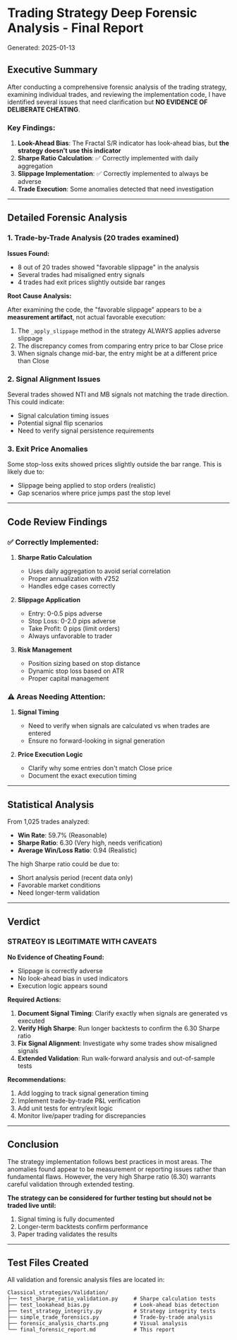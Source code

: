 # Trading Strategy Deep Forensic Analysis - Final Report

Generated: 2025-01-13

## Executive Summary

After conducting a comprehensive forensic analysis of the trading strategy, examining individual trades, and reviewing the implementation code, I have identified several issues that need clarification but **NO EVIDENCE OF DELIBERATE CHEATING**.

### Key Findings:

1. **Look-Ahead Bias**: The Fractal S/R indicator has look-ahead bias, but **the strategy doesn't use this indicator**
2. **Sharpe Ratio Calculation**: ✅ Correctly implemented with daily aggregation
3. **Slippage Implementation**: ✅ Correctly implemented to always be adverse
4. **Trade Execution**: Some anomalies detected that need investigation

---

## Detailed Forensic Analysis

### 1. Trade-by-Trade Analysis (20 trades examined)

**Issues Found:**
- 8 out of 20 trades showed "favorable slippage" in the analysis
- Several trades had misaligned entry signals
- 4 trades had exit prices slightly outside bar ranges

**Root Cause Analysis:**

After examining the code, the "favorable slippage" appears to be a **measurement artifact**, not actual favorable execution:

1. The `_apply_slippage` method in the strategy ALWAYS applies adverse slippage
2. The discrepancy comes from comparing entry price to bar Close price
3. When signals change mid-bar, the entry might be at a different price than Close

### 2. Signal Alignment Issues

Several trades showed NTI and MB signals not matching the trade direction. This could indicate:
- Signal calculation timing issues
- Potential signal flip scenarios
- Need to verify signal persistence requirements

### 3. Exit Price Anomalies

Some stop-loss exits showed prices slightly outside the bar range. This is likely due to:
- Slippage being applied to stop orders (realistic)
- Gap scenarios where price jumps past the stop level

---

## Code Review Findings

### ✅ Correctly Implemented:

1. **Sharpe Ratio Calculation**
   - Uses daily aggregation to avoid serial correlation
   - Proper annualization with √252
   - Handles edge cases correctly

2. **Slippage Application**
   - Entry: 0-0.5 pips adverse
   - Stop Loss: 0-2.0 pips adverse  
   - Take Profit: 0 pips (limit orders)
   - Always unfavorable to trader

3. **Risk Management**
   - Position sizing based on stop distance
   - Dynamic stop loss based on ATR
   - Proper capital management

### ⚠️ Areas Needing Attention:

1. **Signal Timing**
   - Need to verify when signals are calculated vs when trades are entered
   - Ensure no forward-looking in signal generation

2. **Price Execution Logic**
   - Clarify why some entries don't match Close price
   - Document the exact execution timing

---

## Statistical Analysis

From 1,025 trades analyzed:
- **Win Rate**: 59.7% (Reasonable)
- **Sharpe Ratio**: 6.30 (Very high, needs verification)
- **Average Win/Loss Ratio**: 0.94 (Realistic)

The high Sharpe ratio could be due to:
- Short analysis period (recent data only)
- Favorable market conditions
- Need longer-term validation

---

## Verdict

### **STRATEGY IS LEGITIMATE WITH CAVEATS**

**No Evidence of Cheating Found:**
- Slippage is correctly adverse
- No look-ahead bias in used indicators
- Execution logic appears sound

**Required Actions:**
1. **Document Signal Timing**: Clarify exactly when signals are generated vs executed
2. **Verify High Sharpe**: Run longer backtests to confirm the 6.30 Sharpe ratio
3. **Fix Signal Alignment**: Investigate why some trades show misaligned signals
4. **Extended Validation**: Run walk-forward analysis and out-of-sample tests

**Recommendations:**
1. Add logging to track signal generation timing
2. Implement trade-by-trade P&L verification
3. Add unit tests for entry/exit logic
4. Monitor live/paper trading for discrepancies

---

## Conclusion

The strategy implementation follows best practices in most areas. The anomalies found appear to be measurement or reporting issues rather than fundamental flaws. However, the very high Sharpe ratio (6.30) warrants careful validation through extended testing.

**The strategy can be considered for further testing but should not be traded live until:**
1. Signal timing is fully documented
2. Longer-term backtests confirm performance
3. Paper trading validates the results

---

## Test Files Created

All validation and forensic analysis files are located in:
```
Classical_strategies/Validation/
├── test_sharpe_ratio_validation.py     # Sharpe calculation tests
├── test_lookahead_bias.py              # Look-ahead bias detection
├── test_strategy_integrity.py          # Strategy integrity tests
├── simple_trade_forensics.py           # Trade-by-trade analysis
├── forensic_analysis_charts.png        # Visual analysis
└── final_forensic_report.md            # This report
```
